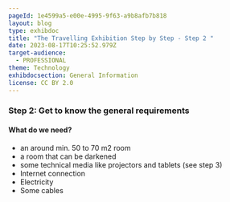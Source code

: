 ```yaml
---
pageId: 1e4599a5-e00e-4995-9f63-a9b8afb7b818
layout: blog
type: exhibdoc
title: "The Travelling Exhibition Step by Step - Step 2 "
date: 2023-08-17T10:25:52.979Z
target-audience:
  - PROFESSIONAL
theme: Technology
exhibdocsection: General Information
license: CC BY 2.0
---
```

### S﻿tep 2: Get to know the general requirements

#### W﻿hat do we need?

* an around min. 50 to 70 m2 room
* a room that can be darkened
* some technical media like projectors and tablets (see step 3)
* Internet connection
* Electricity
* Some cables